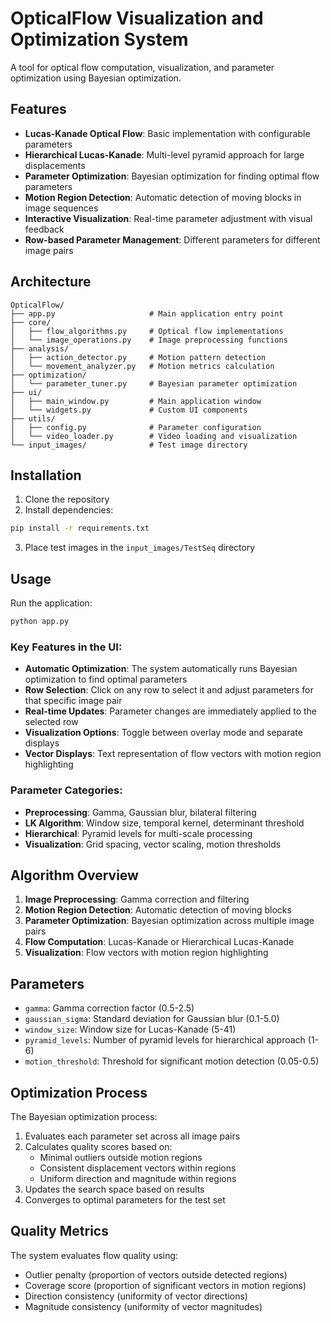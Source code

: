 # OpticalFlow Visualization and Optimization System

A tool for optical flow computation, visualization, and parameter optimization using Bayesian optimization.

## Features

- **Lucas-Kanade Optical Flow**: Basic implementation with configurable parameters
- **Hierarchical Lucas-Kanade**: Multi-level pyramid approach for large displacements
- **Parameter Optimization**: Bayesian optimization for finding optimal flow parameters
- **Motion Region Detection**: Automatic detection of moving blocks in image sequences
- **Interactive Visualization**: Real-time parameter adjustment with visual feedback
- **Row-based Parameter Management**: Different parameters for different image pairs

## Architecture

```
OpticalFlow/
├── app.py                     # Main application entry point
├── core/
│   ├── flow_algorithms.py     # Optical flow implementations
│   └── image_operations.py    # Image preprocessing functions
├── analysis/
│   ├── action_detector.py     # Motion pattern detection
│   └── movement_analyzer.py   # Motion metrics calculation
├── optimization/
│   └── parameter_tuner.py     # Bayesian parameter optimization
├── ui/
│   ├── main_window.py         # Main application window
│   └── widgets.py             # Custom UI components
├── utils/
│   ├── config.py              # Parameter configuration
│   └── video_loader.py        # Video loading and visualization
└── input_images/              # Test image directory
```

## Installation

1. Clone the repository
2. Install dependencies:
```bash
pip install -r requirements.txt
```

3. Place test images in the `input_images/TestSeq` directory

## Usage

Run the application:
```bash
python app.py
```

### Key Features in the UI:

- **Automatic Optimization**: The system automatically runs Bayesian optimization to find optimal parameters
- **Row Selection**: Click on any row to select it and adjust parameters for that specific image pair
- **Real-time Updates**: Parameter changes are immediately applied to the selected row
- **Visualization Options**: Toggle between overlay mode and separate displays
- **Vector Displays**: Text representation of flow vectors with motion region highlighting

### Parameter Categories:

- **Preprocessing**: Gamma, Gaussian blur, bilateral filtering
- **LK Algorithm**: Window size, temporal kernel, determinant threshold
- **Hierarchical**: Pyramid levels for multi-scale processing
- **Visualization**: Grid spacing, vector scaling, motion thresholds

## Algorithm Overview

1. **Image Preprocessing**: Gamma correction and filtering
2. **Motion Region Detection**: Automatic detection of moving blocks
3. **Parameter Optimization**: Bayesian optimization across multiple image pairs
4. **Flow Computation**: Lucas-Kanade or Hierarchical Lucas-Kanade
5. **Visualization**: Flow vectors with motion region highlighting

## Parameters

- `gamma`: Gamma correction factor (0.5-2.5)
- `gaussian_sigma`: Standard deviation for Gaussian blur (0.1-5.0)
- `window_size`: Window size for Lucas-Kanade (5-41)
- `pyramid_levels`: Number of pyramid levels for hierarchical approach (1-6)
- `motion_threshold`: Threshold for significant motion detection (0.05-0.5)

## Optimization Process

The Bayesian optimization process:
1. Evaluates each parameter set across all image pairs
2. Calculates quality scores based on:
   - Minimal outliers outside motion regions
   - Consistent displacement vectors within regions
   - Uniform direction and magnitude within regions
3. Updates the search space based on results
4. Converges to optimal parameters for the test set

## Quality Metrics

The system evaluates flow quality using:
- Outlier penalty (proportion of vectors outside detected regions)
- Coverage score (proportion of significant vectors in motion regions)
- Direction consistency (uniformity of vector directions)
- Magnitude consistency (uniformity of vector magnitudes)
